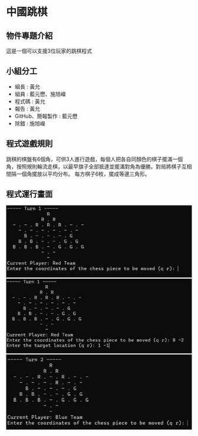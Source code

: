 # 中國跳棋
## 物件專題介紹
 這是一個可以支援3位玩家的跳棋程式

## 小組分工
* 組長 : 黃允
* 組員 : 藍元懋、施旭嶸 
* 程式碼 : 黃允
* 報告 : 黃允
* GitHub、簡報製作 : 藍元懋
* 除錯 : 施旭嶸
## 程式遊戲規則
跳棋的棋盤有6個角，可供3人進行遊戲，每個人把各自同顏色的棋子擺滿一個角，按照規則輪流走棋，以最早旗子全部抵達並擺滿對角為優勝。對局將棋子互相間隔一個角擺放以平均分布。
每方棋子6枚，擺成等邊三角形。
## 程式運行畫面
![GitHub图像](/readme_repository/1.png)
![GitHub图像](/readme_repository/2.png)
![GitHub图像](/readme_repository/3.png)



